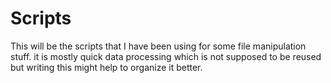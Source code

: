 # Scripts

This will be the scripts that I have been using for some file manipulation stuff. it is mostly quick data processing 
which is not supposed to be reused but writing this might help to organize it better.
